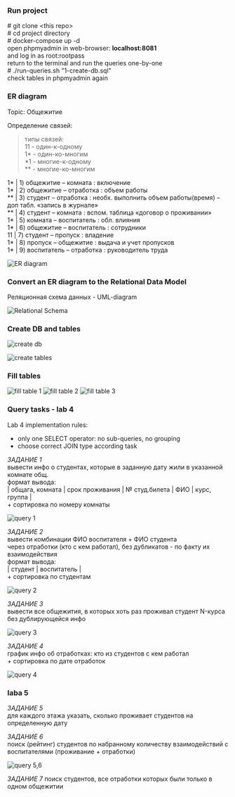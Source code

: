 ### Run project

\# git clone \<this repo\>  
\# cd project directory  
\# docker-compose up -d  
open phpmyadmin in web-browser: **localhost:8081**  
and log in as root:rootpass  
return to the terminal and run the queries one-by-one  
\# ./run-queries.sh "1-create-db.sql"  
check tables in phpmyadmin again  


### ER diagram

Topic: Общежитие  

Определение связей:  

> типы связей:  
> 11 - один-к-одному  
> 1* - один-ко-многим  
> *1 - многие-к-одному  
> ** - многие-ко-многим  

1* | 1) общежитие – комната : включение  
1* | 2) общежитие – отработка : объем работы  
** | 3) студент – отработка : необх. выполнить объем работы(время) – доп табл. «запись в журнале»  
** | 4) студент – комната : вспом. таблица «договор о проживании»  
1* | 5) комната – воспитатель : обл. влияния  
1* | 6) общежитие – воспитатель : сотрудники  
11 | 7) студент – пропуск : владение  
1* | 8) пропуск – общежитие : выдача и учет пропусков  
1* | 9) воспитатель – отработка : руководитель труда  

![ER diagram](https://github.com/ivanka6342/databases/blob/main/images/ER-diagram.jpg)


### Convert an ER diagram to the Relational Data Model
Реляционная схема данных - UML-diagram  

![Relational Schema](https://github.com/ivanka6342/databases/blob/main/images/ER-data-model.jpg)


### Create DB and tables

![create db](https://github.com/ivanka6342/databases/blob/main/images/create-db-out.png)

![create tables](https://github.com/ivanka6342/databases/blob/main/images/create-tables-out.png)


### Fill tables

![fill table 1](https://github.com/ivanka6342/databases/blob/main/images/fill-table-1.png)
![fill table 2](https://github.com/ivanka6342/databases/blob/main/images/fill-table-2.png)
![fill table 3](https://github.com/ivanka6342/databases/blob/main/images/fill-table-3.png)


### Query tasks - lab 4

Lab 4 implementation rules:  
* only one SELECT operator: no sub-queries, no grouping  
* choose correct JOIN type according task  

*ЗАДАНИЕ 1*  
вывести инфо о студентах, которые в заданную дату жили в указанной комнате общ.  
формат вывода:  
| общага, комната | срок проживания | № студ.билета | ФИО | курс, группа |  
\+ сортировка по номеру комнаты  

![query 1](https://github.com/ivanka6342/databases/blob/main/images/query1.jpg)

*ЗАДАНИЕ 2*  
вывести комбинации ФИО воспитателя + ФИО студента  
через отработки (кто с кем работал), без дубликатов - по факту их взаимодействия  
формат вывода:  
| студент | воспитатель |  
\+ сортировка по студентам

![query 2](https://github.com/ivanka6342/databases/blob/main/images/query2.png)

*ЗАДАНИЕ 3*  
вывести все общежития, в которых хоть раз проживал студент N-курса без дублирующейся инфо

![query 3](https://github.com/ivanka6342/databases/blob/main/images/query3.png)

*ЗАДАНИЕ 4*  
график инфо об отработках: кто из студентов с кем работал  
\+ сортировка по дате отработок

![query 4](https://github.com/ivanka6342/databases/blob/main/images/query4.png)

### laba 5

*ЗАДАНИЕ 5*  
для каждого этажа указать, сколько проживает студентов на определенную дату  

*ЗАДАНИЕ 6*  
поиск (рейтинг) студентов по набранному количеству взаимодействий с воспитателями (проживание + отработки)  

![query 5,6](https://github.com/ivanka6342/databases/blob/main/images/query56.png)

*ЗАДАНИЕ 7*
поиск студентов, все отработки которых были только в одном общежитии  


